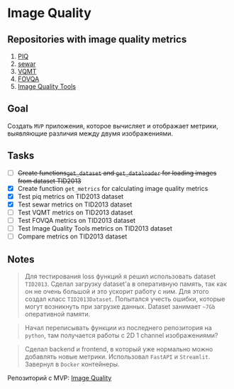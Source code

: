 # Image Quality

## Repositories with image quality metrics
1. [PIQ](https://github.com/photosynthesis-team/piq)
2. [sewar](https://vk.com/away.php?to=https%3A%2F%2Fgithub.com%2Fandrewekhalel%2Fsewar&el=snippet)
3. [VQMT](https://github.com/rolinh/VQMT)
4. [FOVQA](https://github.com/Scholles007/Framework-for-Objective-Visual-Quality-Assessment-FOVQA)
5. [Image Quality Tools](https://github.com/sattarab/image-quality-tools)

## Goal
Создать `MVP` приложения, которое вычисляет и отображает метрики, выявляющие различия между двумя изображениями.

## Tasks 
- [ ] <s>Create functions`get_dataset` and `get_dataloader` for loading images from dataset TID2013</s>
- [x] Create function `get_metrics` for calculating image quality metrics
- [x] Test piq metrics on TID2013 dataset
- [x] Test sewar metrics on TID2013 dataset
- [ ] Test VQMT metrics on TID2013 dataset
- [ ] Test FOVQA metrics on TID2013 dataset
- [ ] Test Image Quality Tools metrics on TID2013 dataset
- [ ] Compare metrics on TID2013 dataset

## Notes
> Для тестирования loss функций я решил использовать dataset `TID2013`.
> Сделал загрузку dataset'а в оперативную память, так как он не очень большой и это ускорит работу с ним.
> Для этого создал класс `TID2013Dataset`.
> Попытался учесть ошибки, которые могут возникнуть при загрузке данных.
> Dataset занимает `~7Gb` оперативной памяти.

> Начал переписывать функции из последнего репозитория на `python`, там получается работы с 2D 1 channel изображениями?

> Сделал backend и frontend, в который уже нормально можно добавлять новые метрики.
> Использовал `FastAPI` и `Streamlit`.
> Завернул в `Docker` контейнеры.

Репозиторий с MVP: [Image Quality]()
